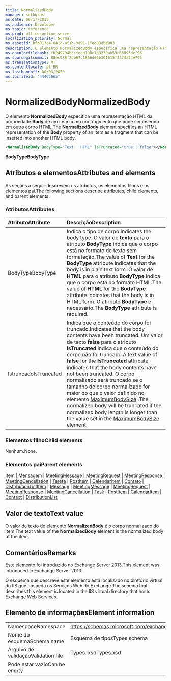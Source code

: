 ```yaml
---
title: NormalizedBody
manager: sethgros
ms.date: 09/17/2015
ms.audience: Developer
ms.topic: reference
ms.prod: office-online-server
localization_priority: Normal
ms.assetid: bfb813e4-642d-4f1b-9e91-1fee89dbd083
description: O elemento NormalizedBody especifica uma representação HTML da Propriedade Body de um item como um fragmento que pode ser inserido em outro corpo HTML.
ms.openlocfilehash: fb249794bccfeed198e7a3230ab53c66893dcf96
ms.sourcegitcommit: 88ec988f2bb67c1866d06b361615f3674a24e795
ms.translationtype: MT
ms.contentlocale: pt-BR
ms.lasthandoff: 06/03/2020
ms.locfileid: "44462665"
---
```

# <a name="normalizedbody"></a><span data-ttu-id="28f65-103">NormalizedBody</span><span class="sxs-lookup"><span data-stu-id="28f65-103">NormalizedBody</span></span>

<span data-ttu-id="28f65-104">O elemento **NormalizedBody** especifica uma representação HTML da propriedade **Body** de um item como um fragmento que pode ser inserido em outro corpo HTML.</span><span class="sxs-lookup"><span data-stu-id="28f65-104">The **NormalizedBody** element specifies an HTML representation of the **Body** property of an item as a fragment that can be inserted into another HTML body.</span></span> 
  
```XML
<NormalizedBody BodyType="Text | HTML" IsTruncated="true | false"></NormalizedBody>
```

 <span data-ttu-id="28f65-105">**BodyType**</span><span class="sxs-lookup"><span data-stu-id="28f65-105">**BodyType**</span></span>
## <a name="attributes-and-elements"></a><span data-ttu-id="28f65-106">Atributos e elementos</span><span class="sxs-lookup"><span data-stu-id="28f65-106">Attributes and elements</span></span>

<span data-ttu-id="28f65-107">As seções a seguir descrevem os atributos, os elementos filhos e os elementos pai.</span><span class="sxs-lookup"><span data-stu-id="28f65-107">The following sections describe attributes, child elements, and parent elements.</span></span>
  
### <a name="attributes"></a><span data-ttu-id="28f65-108">Atributos</span><span class="sxs-lookup"><span data-stu-id="28f65-108">Attributes</span></span>

|<span data-ttu-id="28f65-109">**Atributo**</span><span class="sxs-lookup"><span data-stu-id="28f65-109">**Attribute**</span></span>|<span data-ttu-id="28f65-110">**Descrição**</span><span class="sxs-lookup"><span data-stu-id="28f65-110">**Description**</span></span>|
|:-----|:-----|
|<span data-ttu-id="28f65-111">BodyType</span><span class="sxs-lookup"><span data-stu-id="28f65-111">BodyType</span></span>  <br/> |<span data-ttu-id="28f65-112">Indica o tipo de corpo.</span><span class="sxs-lookup"><span data-stu-id="28f65-112">Indicates the body type.</span></span> <span data-ttu-id="28f65-113">O valor de **texto** para o atributo **BodyType** indica que o corpo está no formato de texto sem formatação.</span><span class="sxs-lookup"><span data-stu-id="28f65-113">The value of **Text** for the **BodyType** attribute indicates that the body is in plain text form.</span></span> <span data-ttu-id="28f65-114">O valor de **HTML** para o atributo **BodyType** indica que o corpo está no formato HTML.</span><span class="sxs-lookup"><span data-stu-id="28f65-114">The value of **HTML** for the **BodyType** attribute indicates that the body is in HTML form.</span></span> <span data-ttu-id="28f65-115">O atributo **BodyType** é necessário.</span><span class="sxs-lookup"><span data-stu-id="28f65-115">The **BodyType** attribute is required.</span></span>  <br/> |
|<span data-ttu-id="28f65-116">Istruncado</span><span class="sxs-lookup"><span data-stu-id="28f65-116">IsTruncated</span></span>  <br/> |<span data-ttu-id="28f65-117">Indica que o conteúdo do corpo foi truncado.</span><span class="sxs-lookup"><span data-stu-id="28f65-117">Indicates that the body contents have been truncated.</span></span> <span data-ttu-id="28f65-118">Um valor de texto **false** para o atributo **IsTruncated** indica que o conteúdo do corpo não foi truncado.</span><span class="sxs-lookup"><span data-stu-id="28f65-118">A text value of **false** for the **IsTruncated** attribute indicates that the body contents have not been truncated.</span></span> <span data-ttu-id="28f65-119">O corpo normalizado será truncado se o tamanho do corpo normalizado for maior do que o valor definido no elemento [MaximumBodySize](maximumbodysize.md) .</span><span class="sxs-lookup"><span data-stu-id="28f65-119">The normalized body will be truncated if the normalized body length is longer than the value set in the [MaximumBodySize](maximumbodysize.md) element.</span></span>  <br/> |
   
### <a name="child-elements"></a><span data-ttu-id="28f65-120">Elementos filho</span><span class="sxs-lookup"><span data-stu-id="28f65-120">Child elements</span></span>

<span data-ttu-id="28f65-121">Nenhum.</span><span class="sxs-lookup"><span data-stu-id="28f65-121">None.</span></span>
  
### <a name="parent-elements"></a><span data-ttu-id="28f65-122">Elementos pai</span><span class="sxs-lookup"><span data-stu-id="28f65-122">Parent elements</span></span>

<span data-ttu-id="28f65-123">[Item](item.md)  |  [Mensagem](message-ex15websvcsotherref.md)  |  [MeetingMessage](meetingmessage.md)  |  [MeetingRequest](meetingrequest.md)  |  [MeetingResponse](meetingresponse.md)  |  [MeetingCancellation](meetingcancellation.md)  |  [Tarefa](task.md)  |  [PostItem](postitem.md)  |  [CalendarItem](calendaritem.md)  |  [Contato](contact.md)  |  [DistributionList](distributionlist.md)</span><span class="sxs-lookup"><span data-stu-id="28f65-123">[Item](item.md) | [Message](message-ex15websvcsotherref.md) | [MeetingMessage](meetingmessage.md) | [MeetingRequest](meetingrequest.md) | [MeetingResponse](meetingresponse.md) | [MeetingCancellation](meetingcancellation.md) | [Task](task.md) | [PostItem](postitem.md) | [CalendarItem](calendaritem.md) | [Contact](contact.md) | [DistributionList](distributionlist.md)</span></span>
  
## <a name="text-value"></a><span data-ttu-id="28f65-124">Valor de texto</span><span class="sxs-lookup"><span data-stu-id="28f65-124">Text value</span></span>

<span data-ttu-id="28f65-125">O valor de texto do elemento **NormalizedBody** é o corpo normalizado do item.</span><span class="sxs-lookup"><span data-stu-id="28f65-125">The text value of the **NormalizedBody** element is the normalized body of the item.</span></span> 
  
## <a name="remarks"></a><span data-ttu-id="28f65-126">Comentários</span><span class="sxs-lookup"><span data-stu-id="28f65-126">Remarks</span></span>

<span data-ttu-id="28f65-127">Este elemento foi introduzido no Exchange Server 2013.</span><span class="sxs-lookup"><span data-stu-id="28f65-127">This element was introduced in Exchange Server 2013.</span></span>
  
<span data-ttu-id="28f65-128">O esquema que descreve este elemento está localizado no diretório virtual do IIS que hospeda os Serviços Web do Exchange.</span><span class="sxs-lookup"><span data-stu-id="28f65-128">The schema that describes this element is located in the IIS virtual directory that hosts Exchange Web Services.</span></span>
  
## <a name="element-information"></a><span data-ttu-id="28f65-129">Elemento de informações</span><span class="sxs-lookup"><span data-stu-id="28f65-129">Element information</span></span>

|||
|:-----|:-----|
|<span data-ttu-id="28f65-130">Namespace</span><span class="sxs-lookup"><span data-stu-id="28f65-130">Namespace</span></span>  <br/> |https://schemas.microsoft.com/exchange/services/2006/types  <br/> |
|<span data-ttu-id="28f65-131">Nome do esquema</span><span class="sxs-lookup"><span data-stu-id="28f65-131">Schema name</span></span>  <br/> |<span data-ttu-id="28f65-132">Esquema de tipos</span><span class="sxs-lookup"><span data-stu-id="28f65-132">Types schema</span></span>  <br/> |
|<span data-ttu-id="28f65-133">Arquivo de validação</span><span class="sxs-lookup"><span data-stu-id="28f65-133">Validation file</span></span>  <br/> |<span data-ttu-id="28f65-134">Types. xsd</span><span class="sxs-lookup"><span data-stu-id="28f65-134">Types.xsd</span></span>  <br/> |
|<span data-ttu-id="28f65-135">Pode estar vazio</span><span class="sxs-lookup"><span data-stu-id="28f65-135">Can be empty</span></span>  <br/> ||
   

